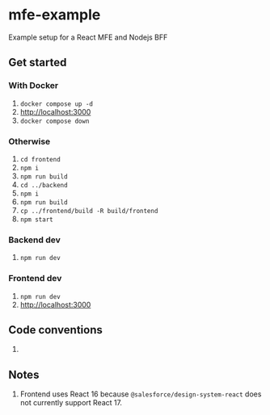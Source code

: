 # mfe-example
Example setup for a React MFE and Nodejs BFF

## Get started

### With Docker

1. `docker compose up -d`
1. <http://localhost:3000>
1. `docker compose down`

### Otherwise

1. `cd frontend`
1. `npm i`
1. `npm run build`
1. `cd ../backend`
1. `npm i`
1. `npm run build`
1. `cp ../frontend/build -R build/frontend`
1. `npm start`

### Backend dev

1. `npm run dev`

### Frontend dev

1. `npm run dev`
1. <http://localhost:3000>

## Code conventions

1. 

## Notes

1. Frontend uses React 16 because `@salesforce/design-system-react` does not currently support React 17.
